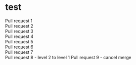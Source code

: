 # test
Pull request 1  
Pull request 2  
Pull request 3  
Pull request 4  
Pull request 5  
Pull request 6  
Pull request 7  
Pull request 8 - level 2 to level 1
Pull request 9 - cancel merge  
